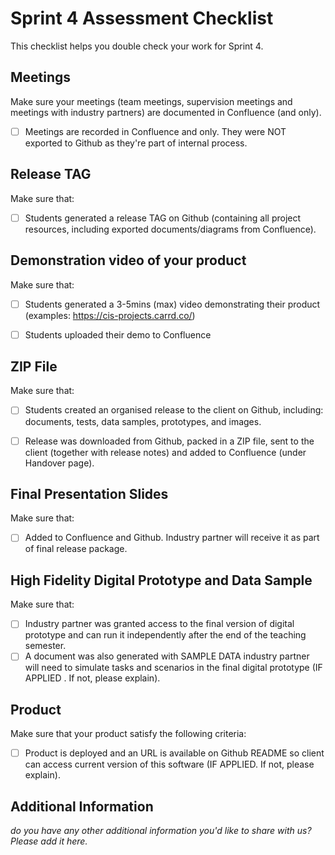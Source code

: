 # Sprint 4 Assessment Checklist
This checklist helps you double check your work for Sprint 4.

## Meetings
Make sure your meetings (team meetings, supervision meetings and meetings with industry partners) are documented in Confluence (and only). 

- [ ] Meetings are recorded in Confluence and only. They were NOT exported to Github as they're part of internal process.


## Release TAG
Make sure that:

- [ ] Students generated a release TAG on Github (containing all project resources, including exported documents/diagrams from Confluence).


## Demonstration video of your product
Make sure that:

- [ ] Students generated a 3-5mins (max) video demonstrating their product (examples: https://cis-projects.carrd.co/)
- [ ] Students uploaded their demo to Confluence


## ZIP File
Make sure that:

- [ ] Students created an organised release to the client on Github, including: documents, tests, data samples, prototypes, and images. 
- [ ] Release was downloaded from Github, packed in a ZIP file, sent to the client (together with release notes) and added to Confluence (under Handover page).


## Final Presentation Slides
Make sure that:

- [ ] Added to Confluence and Github. Industry partner will receive it as part of final release package.


## High Fidelity Digital Prototype and Data Sample
Make sure that:

- [ ] Industry partner was granted access to the final version of digital prototype and can run it independently after the end of the teaching semester. 
- [ ] A document was also generated with SAMPLE DATA industry partner will need to simulate tasks and scenarios in the final digital prototype (IF APPLIED . If not, please explain).

## Product
Make sure that your product satisfy the following criteria:

- [ ] Product is deployed and an URL is available on Github README so client can access current version of this software (IF APPLIED. If not, please explain).

## Additional Information

*do you have any other additional information you'd like to share with us? Please add it here.*
